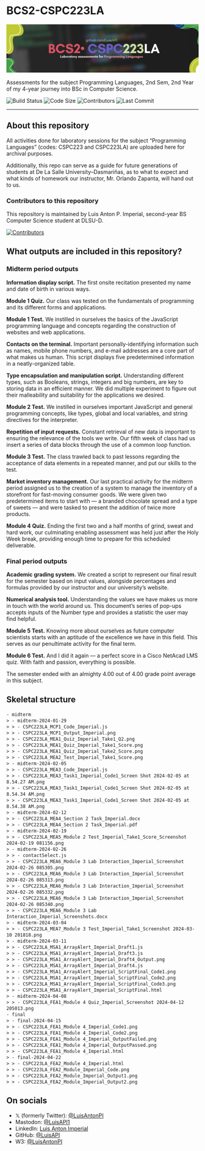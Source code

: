 # BCS2-CSPC223LA

![Header Image for Repository](https://github.com/LuisAPI/BCS2-CSPC223LA/blob/main/HEADER.png?raw=true)

Assessments for the subject Programming Languages, 2nd Sem, 2nd Year of my 4-year journey into BSc in Computer Science.

![Build Status](https://img.shields.io/github/actions/workflow/status/LuisAPI/BCS2-CSPC223LA/static.yml)
![Code Size](https://img.shields.io/github/languages/code-size/LuisAPI/BCS2-CSPC223LA)
![Contributors](https://img.shields.io/github/contributors/LuisAPI/BCS2-CSPC223LA)
![Last Commit](https://img.shields.io/github/last-commit/LuisAPI/BCS2-CSPC223LA)

----

## About this repository

All activities done for laboratory sessions for the subject “Programming Languages” (codes: CSPC223 and CSPC223LA) are uploaded here for archival purposes.

Additionally, this repo can serve as a guide for future generations of students at De La Salle University–Dasmariñas, as to what to expect and what kinds of homework our instructor, Mr. Orlando Zapanta, will hand out to us.

### Contributors to this repository

This repository is maintained by Luis Anton P. Imperial, second-year BS Computer Science student at DLSU-D.

[![Contributors](https://contrib.rocks/image?repo=LuisAPI/BCS2-CSPC223LA)](https://github.com/LuisAPI/BCS2-CSPC223LA/graphs/contributors)

## What outputs are included in this repository?

### Midterm period outputs

**Information display script.** The first onsite recitation presented my name and date of birth in various ways.

**Module 1 Quiz.** Our class was tested on the fundamentals of programming and its different forms and applications.

**Module 1 Test.** We instilled in ourselves the basics of the JavaScript programming language and concepts regarding the construction of websites and web applications.

**Contacts on the terminal.** Important personally-identifying information such as names, mobile phone numbers, and e-mail addresses are a core part of what makes us human. This script displays five predetermined information in a neatly-organized table.

**Type encapsulation and manipulation script.** Understanding different types, such as Booleans, strings, integers and big numbers, are key to storing data in an efficient manner. We did multiple experiment to figure out their malleability and suitability for the applications we desired.

**Module 2 Test.** We instilled in ourselves important JavaScript and general programming concepts, like types, global and local variables, and string directives for the interpreter.

**Repetition of input requests.** Constant retrieval of new data is important to ensuring the relevance of the tools we write. Our fifth week of class had us insert a series of data blocks through the use of a common loop function.

**Module 3 Test.** The class trawled back to past lessons regarding the acceptance of data elements in a repeated manner, and put our skills to the test.

**Market inventory management.** Our last practical activity for the midterm period assigned us to the creation of a system to manage the inventory of a storefront for fast-moving consumer goods. We were given two predetermined items to start with — a branded chocolate spread and a type of sweets — and were tasked to present the addition of twice more products.

**Module 4 Quiz.** Ending the first two and a half months of grind, sweat and hard work, our culminating enabling assessment was held just after the Holy Week break, providing enough time to prepare for this scheduled deliverable.

### Final period outputs

**Academic grading system.** We created a script to represent our final result for the semester based on input values, alongside percentages and formulas provided by our instructor and our university’s website.

**Numerical analysis tool.** Understanding the values we have makes us more in touch with the world around us. This document’s series of pop-ups accepts inputs of the Number type and provides a statistic the user may find helpful.

**Module 5 Test.** Knowing more about ourselves as future computer scientists starts with an aptitude of the excellence we have in this field. This serves as our penultimate activity for the final term.

**Module 6 Test.** And I did it again — a perfect score in a Cisco NetAcad LMS quiz. With faith and passion, everything is possible.

The semester ended with an almighty 4.00 out of 4.00 grade point average in this subject.

## Skeletal structure

```
- midterm
> - midterm-2024-01-29
> > - CSPC223LA_MCP1_Code_Imperial.js
> > - CSPC223LA_MCP1_Output_Imperial.png
> > - CSPC223LA_MEA1_Quiz_Imperial_Take1_Q2.png
> > - CSPC223LA_MEA1_Quiz_Imperial_Take1_Score.png
> > - CSPC223LA_MEA1_Quiz_Imperial_Take2_Score.png
> > - CSPC223LA_MEA2_Test_Imperial_Take1_Score.png
> - midterm-2024-02-05
> > - CSPC223LA_MEA3_Code_Imperial.js
> > - CSPC223LA_MEA3_Task1_Imperial_Code1_Screen Shot 2024-02-05 at 8.54.27 AM.png
> > - CSPC223LA_MEA3_Task1_Imperial_Code1_Screen Shot 2024-02-05 at 8.54.34 AM.png
> > - CSPC223LA_MEA3_Task1_Imperial_Code1_Screen Shot 2024-02-05 at 8.54.38 AM.png
> - midterm-2024-02-12
> > - CSPC223LA_MEA4_Section 2 Task_Imperial.docx
> > - CSPC223LA_MEA4_Section 2 Task_Imperial.pdf
> - midterm-2024-02-19
> > - CSPC223LA_MEA5_Module 2 Test_Imperial_Take1_Score_Screenshot 2024-02-19 081156.png
> - midterm-2024-02-26
> > - contactSelect.js
> > - CSPC223LA_MEA6_Module 3 Lab Interaction_Imperial_Screenshot 2024-02-26 085305.png
> > - CSPC223LA_MEA6_Module 3 Lab Interaction_Imperial_Screenshot 2024-02-26 085313.png
> > - CSPC223LA_MEA6_Module 3 Lab Interaction_Imperial_Screenshot 2024-02-26 085332.png
> > - CSPC223LA_MEA6_Module 3 Lab Interaction_Imperial_Screenshot 2024-02-26 085340.png
> > - CSPC223LA_MEA6_Module 3 Lab Interaction_Imperial_Screenshots.docx
> - midterm-2024-03-04
> > - CSPC223LA_MEA7_Module 3 Test_Imperial_Take1_Screenshot 2024-03-10 201818.png
> - midterm-2024-03-11
> > - CSPC223LA_MSA1_ArrayAlert_Imperial_Draft1.js
> > - CSPC223LA_MSA1_ArrayAlert_Imperial_Draft3.js
> > - CSPC223LA_MSA1_ArrayAlert_Imperial_Draft4_Output.png
> > - CSPC223LA_MSA1_ArrayAlert_Imperial_Draft4.js
> > - CSPC223LA_MSA1_ArrayAlert_Imperial_ScriptFinal_Code1.png
> > - CSPC223LA_MSA1_ArrayAlert_Imperial_ScriptFinal_Code2.png
> > - CSPC223LA_MSA1_ArrayAlert_Imperial_ScriptFinal_Code3.png
> > - CSPC223LA_MSA1_ArrayAlert_Imperial_ScriptFinal.html
> - midterm-2024-04-08
> > - CSPC223LA_FEA1_Module 4 Quiz_Imperial_Screenshot 2024-04-12 205013.png
- final
> - final-2024-04-15
> > - CSPC223LA_FEA1_Module 4_Imperial_Code1.png
> > - CSPC223LA_FEA1_Module 4_Imperial_Code2.png
> > - CSPC223LA_FEA1_Module 4_Imperial_OutputFailed.png
> > - CSPC223LA_FEA1_Module 4_Imperial_OutputPassed.png
> > - CSPC223LA_FEA1_Module 4_Imperial.html
> - final-2024-04-22
> > - CSPC223LA_FEA2_Module 4_Imperial.html
> > - CSPC223LA_FEA2_Module_Imperial_Code.png
> > - CSPC223LA_FEA2_Module_Imperial_Output1.png
> > - CSPC223LA_FEA2_Module_Imperial_Output2.png
```

## On socials

- 𝕏 (formerly Twitter): [@LuisAntonPI](https://x.com/luisantonpi)
- Mastodon: [@LuisAPI1](https://mastodon.social/@LuisAPI1)
- LinkedIn: [Luis Anton Imperial](https://linkedin.com/in/LuisAntonPI)
- GitHub: [@LuisAPI](https://github.com/LuisAPI)
- W3: [@LuisAntonPI](https://www.w3profile.com/LuisAntonPI)
